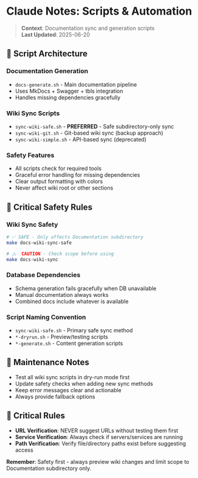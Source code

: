 # Claude Notes: Scripts & Automation

> **Context**: Documentation sync and generation scripts  
> **Last Updated**: 2025-06-20

## 🔧 **Script Architecture**

### **Documentation Generation**
- `docs-generate.sh` - Main documentation pipeline
- Uses MkDocs + Swagger + tbls integration
- Handles missing dependencies gracefully

### **Wiki Sync Scripts**
- `sync-wiki-safe.sh` - **PREFERRED** - Safe subdirectory-only sync
- `sync-wiki-git.sh` - Git-based wiki sync (backup approach)
- `sync-wiki-simple.sh` - API-based sync (deprecated)

### **Safety Features**
- All scripts check for required tools
- Graceful error handling for missing dependencies
- Clear output formatting with colors
- Never affect wiki root or other sections

## 🚨 **Critical Safety Rules**

### **Wiki Sync Safety**
```bash
# ✅ SAFE - Only affects Documentation subdirectory
make docs-wiki-sync-safe

# ⚠️  CAUTION - Check scope before using
make docs-wiki-sync
```

### **Database Dependencies**
- Schema generation fails gracefully when DB unavailable
- Manual documentation always works
- Combined docs include whatever is available

### **Script Naming Convention**
- `sync-wiki-safe.sh` - Primary safe sync method
- `*-dryrun.sh` - Preview/testing scripts
- `*-generate.sh` - Content generation scripts

## 🔄 **Maintenance Notes**
- Test all wiki sync scripts in dry-run mode first
- Update safety checks when adding new sync methods
- Keep error messages clear and actionable
- Always provide fallback options

## 🚨 **Critical Rules**
- **URL Verification**: NEVER suggest URLs without testing them first
- **Service Verification**: Always check if servers/services are running
- **Path Verification**: Verify file/directory paths exist before suggesting access

**Remember**: Safety first - always preview wiki changes and limit scope to Documentation subdirectory only.